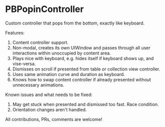 # PBPopinController

Custom controller that pops from the bottom, exactly like keyboard.

Features:

1. Content controller support.
2. Non-modal, creates its own UIWindow and passes through all user interactions within unoccupied by content area.
3. Plays nice with keyboard, e.g. hides itself if keyboard shows up, and vise-versa.
4. Dismisses on scroll if presented from table or collection view controller.
5. Uses same animation curve and duration as keyboard.
6. Knows how to swap content controller if already presented without unnecessary animations.

Known issues and what needs to be fixed:

1. May get stuck when presented and dismissed too fast. Race condition.
2. Orientation changes aren't handled.

All contributions, PRs, comments are welcome!

